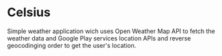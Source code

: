 # Celsius

Simple weather application wich uses Open Weather Map API to fetch the weather data and 
Google Play services location APIs and reverse geocodinging order to get the user's location.
